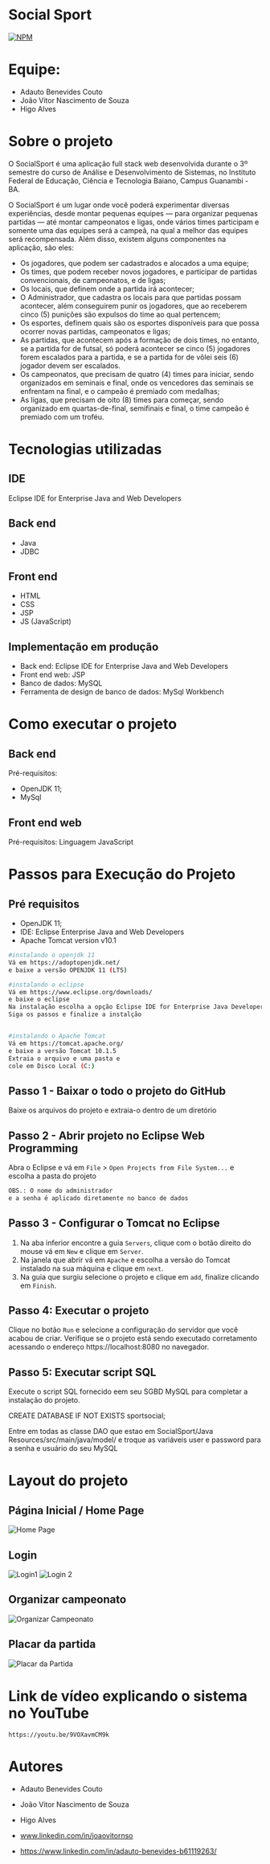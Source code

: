 # Social Sport
[![NPM](https://img.shields.io/npm/l/react)](https://github.com/joaovitornso/social-sport/blob/main/LICENSE) 


# Equipe:

- Adauto Benevides Couto
- João Vitor Nascimento de Souza
- Higo Alves

# Sobre o projeto

O SocialSport é uma aplicação full stack web desenvolvida durante o 3º semestre do curso de Análise e Desenvolvimento de Sistemas, no Instituto Federal de Educação, Ciência e Tecnologia Baiano, Campus Guanambi - BA. 

O SocialSport é um lugar onde você poderá experimentar diversas experiências, desde montar pequenas equipes — para organizar pequenas partidas — até montar campeonatos e ligas, onde vários times participam e somente uma das equipes será a campeã, na qual a melhor das equipes será recompensada. Além disso, existem alguns componentes na aplicação, são eles: 
 - Os jogadores, que podem ser cadastrados e alocados a uma equipe;
 - Os times, que podem receber novos jogadores, e participar de partidas convencionais, de campeonatos, e de ligas;
 - Os locais, que definem onde a partida irá acontecer;
 - O Administrador, que cadastra os locais para que partidas possam acontecer, além conseguirem punir os jogadores, que ao receberem cinco (5) punições são expulsos do time ao qual pertencem;
 - Os esportes, definem quais são os esportes disponíveis para que possa ocorrer novas partidas, campeonatos e ligas;
 - As partidas, que acontecem após a formação de dois times, no entanto, se a partida for de futsal, só poderá acontecer se cinco (5) jogadores forem escalados para a partida, e se a partida for de vôlei seis (6) jogador devem ser escalados.
 - Os campeonatos, que precisam de quatro (4) times para iniciar, sendo organizados em seminais e final, onde os vencedores das seminais se enfrentam na final, e o campeão é premiado com medalhas;
 - As ligas, que precisam de oito (8) times para começar, sendo organizado em quartas-de-final, semifinais e final, o time campeão é premiado com um troféu.
  

# Tecnologias utilizadas

## IDE
Eclipse IDE for Enterprise Java and Web Developers

## Back end
- Java
- JDBC
## Front end
- HTML
- CSS
- JSP
- JS (JavaScript)

## Implementação em produção
- Back end: Eclipse IDE for Enterprise Java and Web Developers
- Front end web: JSP
- Banco de dados: MySQL
- Ferramenta de design de banco de dados: MySql Workbench

# Como executar o projeto

## Back end
Pré-requisitos: 
 - OpenJDK 11;
 - MySql   


## Front end web
Pré-requisitos: Linguagem JavaScript


# Passos para Execução do Projeto

## Pré requisitos
- OpenJDK 11;
- IDE: Eclipse Enterprise Java and Web Developers
- Apache Tomcat version v10.1

``` bash
#instalando o openjdk 11
Vá em https://adoptopenjdk.net/ 
e baixe a versão OPENJDK 11 (LTS)

#instalando o eclipse
Vá em https://www.eclipse.org/downloads/
e baixe o eclipse
Na instalação escolha a opção Eclipse IDE for Enterprise Java Developers
Siga os passos e finalize a instalção


#instalando o Apache Tomcat
Vá em https://tomcat.apache.org/
e baixe a versão Tomcat 10.1.5
Extraia o arquivo e uma pasta e 
cole em Disco Local (C:)
```

## Passo 1 - Baixar o todo o projeto do GitHub

Baixe os arquivos do projeto e extraia-o dentro de um diretório

## Passo 2 - Abrir projeto no Eclipse Web Programming

Abra o Eclipse e vá  em ```File``` > ```Open Projects from File System...``` e escolha a pasta do projeto

``` bash
OBS.: O nome do administrador
e a senha é aplicado diretamente no banco de dados
```

## Passo 3 - Configurar o Tomcat no Eclipse

1. Na aba inferior encontre a guia ```Servers```, clique com o botão direito do mouse vá em ```New``` e clique em ```Server```.
2. Na janela que abrir vá em ```Apache``` e escolha a versão do Tomcat instalado na sua máquina e clique em ```next```.
3. Na guia que surgiu selecione o projeto e clique em ```add```, finalize clicando em ```Finish```.

## Passo 4: Executar o projeto

Clique no botão ```Run``` e selecione a configuração do servidor que você acabou de criar. Verifique se o projeto está sendo executado corretamento acessando o endereço https://localhost:8080 no navegador.

## Passo 5: Executar script SQL

Execute o script SQL fornecido eem seu SGBD MySQL para completar a instalação do projeto.

CREATE DATABASE IF NOT EXISTS sportsocial;

Entre em todas as classe DAO que estao em 
SocialSport/Java Resources/src/main/java/model/ e troque as variáveis user e password para a senha e usuário do seu MySQL


# Layout do projeto

## Página Inicial / Home Page
![Home Page](https://github.com/joaovitornso/SocialSport/blob/master/assets/home-page.png)

## Login
![Login1](https://github.com/joaovitornso/SocialSport/blob/master/assets/Login-Part1.png)
![Login 2](https://github.com/joaovitornso/SocialSport/blob/master/assets/Login-Part2.png)

## Organizar campeonato
![Organizar Campeonato](https://github.com/joaovitornso/SocialSport/blob/master/assets/organizarCampeonato.png)

## Placar da partida
![Placar da Partida](https://github.com/joaovitornso/SocialSport/blob/master/assets/placar_partida.png)

# Link de vídeo explicando o sistema no YouTube
```https://youtu.be/9VOXavmCM9k```

# Autores

- Adauto Benevides Couto
- João Vitor Nascimento de Souza
- Higo Alves

- www.linkedin.com/in/joaovitornso
- https://www.linkedin.com/in/adauto-benevides-b61119263/
